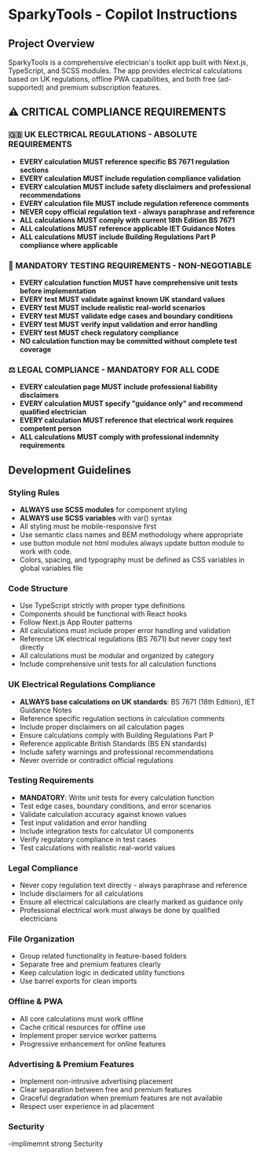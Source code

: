 # SparkyTools - Copilot Instructions

<!-- Use this file to provide workspace-specific custom instructions to Copilot. For more details, visit https://code.visualstudio.com/docs/copilot/copilot-customization#_use-a-githubcopilotinstructionsmd-file -->

## Project Overview
SparkyTools is a comprehensive electrician's toolkit app built with Next.js, TypeScript, and SCSS modules. The app provides electrical calculations based on UK regulations, offline PWA capabilities, and both free (ad-supported) and premium subscription features.

## ⚠️ CRITICAL COMPLIANCE REQUIREMENTS

### 🇬🇧 UK ELECTRICAL REGULATIONS - ABSOLUTE REQUIREMENTS
- **EVERY calculation MUST reference specific BS 7671 regulation sections**
- **EVERY calculation MUST include regulation compliance validation**
- **EVERY calculation MUST include safety disclaimers and professional recommendations**
- **EVERY calculation file MUST include regulation reference comments**
- **NEVER copy official regulation text - always paraphrase and reference**
- **ALL calculations MUST comply with current 18th Edition BS 7671**
- **ALL calculations MUST reference applicable IET Guidance Notes**
- **ALL calculations MUST include Building Regulations Part P compliance where applicable**

### 🧪 MANDATORY TESTING REQUIREMENTS - NON-NEGOTIABLE
- **EVERY calculation function MUST have comprehensive unit tests before implementation**
- **EVERY test MUST validate against known UK standard values**
- **EVERY test MUST include realistic real-world scenarios**
- **EVERY test MUST validate edge cases and boundary conditions**
- **EVERY test MUST verify input validation and error handling**
- **EVERY test MUST check regulatory compliance**
- **NO calculation function may be committed without complete test coverage**

### ⚖️ LEGAL COMPLIANCE - MANDATORY FOR ALL CODE
- **EVERY calculation page MUST include professional liability disclaimers**
- **EVERY calculation MUST specify "guidance only" and recommend qualified electrician**
- **EVERY calculation MUST reference that electrical work requires competent person**
- **ALL calculations MUST comply with professional indemnity requirements**

## Development Guidelines

### Styling Rules
- **ALWAYS use SCSS modules** for component styling
- **ALWAYS use SCSS variables** with var() syntax
- All styling must be mobile-responsive first
- Use semantic class names and BEM methodology where appropriate
- use button module not html modules always update button module to work with code.
- Colors, spacing, and typography must be defined as CSS variables in global variables file

### Code Structure
- Use TypeScript strictly with proper type definitions
- Components should be functional with React hooks
- Follow Next.js App Router patterns
- All calculations must include proper error handling and validation
- Reference UK electrical regulations (BS 7671) but never copy text directly
- All calculations must be modular and organized by category
- Include comprehensive unit tests for all calculation functions

### UK Electrical Regulations Compliance
- **ALWAYS base calculations on UK standards**: BS 7671 (18th Edition), IET Guidance Notes
- Reference specific regulation sections in calculation comments
- Include proper disclaimers on all calculation pages
- Ensure calculations comply with Building Regulations Part P
- Reference applicable British Standards (BS EN standards)
- Include safety warnings and professional recommendations
- Never override or contradict official regulations

### Testing Requirements
- **MANDATORY**: Write unit tests for every calculation function
- Test edge cases, boundary conditions, and error scenarios
- Validate calculation accuracy against known values
- Test input validation and error handling
- Include integration tests for calculator UI components
- Verify regulatory compliance in test cases
- Test calculations with realistic real-world values

### Legal Compliance
- Never copy regulation text directly - always paraphrase and reference
- Include disclaimers for all calculations
- Ensure all electrical calculations are clearly marked as guidance only
- Professional electrical work must always be done by qualified electricians

### File Organization
- Group related functionality in feature-based folders
- Separate free and premium features clearly
- Keep calculation logic in dedicated utility functions
- Use barrel exports for clean imports

### Offline & PWA
- All core calculations must work offline
- Cache critical resources for offline use
- Implement proper service worker patterns
- Progressive enhancement for online features

### Advertising & Premium Features
- Implement non-intrusive advertising placement
- Clear separation between free and premium features
- Graceful degradation when premium features are not available
- Respect user experience in ad placement

### Secturity
-implimemnt strong Secturity
